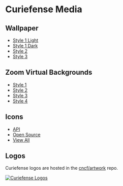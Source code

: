 # Curiefense Media

## Wallpaper

* [Style 1 Light](/media/wallpaper/curiefense-wallpaper-style-1-light.png)
* [Style 1 Dark](/media/wallpaper/curiefense-wallpaper-style-1-dark.png)
* [Style 2](/media/wallpaper/curiefense-wallpaper-style-2.png)
* [Style 3](/media/wallpaper/curiefense-wallpaper-style-3.png)

## Zoom Virtual Backgrounds

* [Style 1](/media/zoom/curiefense-zoom-style-1.png)
* [Style 2](/media/zoom/curiefense-zoom-style-2.png)
* [Style 3](/media/zoom/curiefense-zoom-style-3.png)
* [Style 4](/media/zoom/curiefense-zoom-style-4.png)

## Icons

* [API](/media/icons/API.svg)
* [Open Source](/media/icons/open-source.svg)
* [View All](/media/tree/main/media/icons)

## Logos
Curiefense logos are hosted in the [cncf/artwork](https://github.com/cncf/artwork/blob/master/examples/sandbox.md#curiefense-logos) repo.

[![Curiefense Logos](https://p21.p4.n0.cdn.getcloudapp.com/items/KouZ9zeB/a13f39f6-7e27-48b0-a865-24f563e0b012.jpg?v=17b955adfb032a670dab263f3d81f553)](https://github.com/cncf/artwork/blob/master/examples/sandbox.md#curiefense-logos)